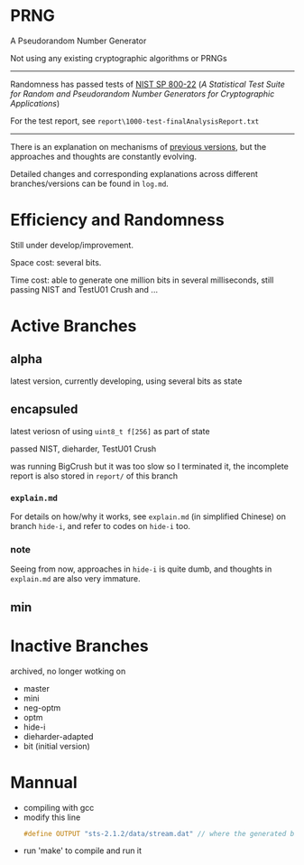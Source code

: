 # PRNG

A Pseudorandom Number Generator

Not using any existing cryptographic algorithms or PRNGs

<!-- Update: it has become a CSPRNG (Cryptographically secure pseudorandom number generator) now, if I didn't get it wrong.  -->

---

Randomness has passed tests of [NIST SP 800-22](https://csrc.nist.gov/pubs/sp/800/22/r1/upd1/final) (*A Statistical Test Suite for Random and Pseudorandom Number Generators for Cryptographic Applications*)

For the test report, see `report\1000-test-finalAnalysisReport.txt`

---

There is an explanation on mechanisms of [previous versions](#encapsuled), but the approaches and thoughts are constantly evolving.

Detailed changes and corresponding explanations across different branches/versions can be found in `log.md`.

# Efficiency and Randomness

Still under develop/improvement.

Space cost: several bits.

Time cost: able to generate one million bits in several milliseconds, still passing NIST and TestU01 Crush and ...

# Active Branches

## alpha
latest version, currently developing, using several bits as state

## encapsuled
latest veriosn of using `uint8_t f[256]` as part of state

passed NIST, dieharder, TestU01 Crush

was running BigCrush but it was too slow so I terminated it, the incomplete report is also stored in `report/` of this branch


### `explain.md`
For details on how/why it works, see `explain.md` (in simplified Chinese) on branch `hide-i`, and refer to codes on `hide-i` too.
### note
Seeing from now, approaches in `hide-i` is quite dumb, and thoughts in `explain.md` are also very immature. 

## min

# Inactive Branches
archived, no longer wotking on
- master 
- mini
- neg-optm
- optm
- hide-i
- dieharder-adapted
- bit (initial version)

# Mannual
-  compiling with gcc
-  modify this line 
   ```c
   #define OUTPUT "sts-2.1.2/data/stream.dat" // where the generated bits will be stored
   ```
-  run 'make' to compile and run it
